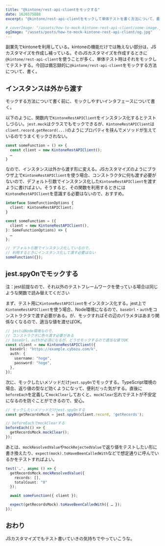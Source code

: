 ```yaml
---
title: "@kintone/rest-api-clientをモックする"
date: 1626575888
excerpt: "@kintone/rest-api-clientをモックして単体テストを書く方法について、書いた"

# coverImage: "/assets/how-to-mock-kintone-rest-api-client/some-image.jpg"
ogImage: "/assets/posts/how-to-mock-kintone-rest-api-client/og.jpg"
---
```


副業先でkintoneを利用している。kintoneの機能だけでは賄えない部分は、JSカスタマイズを作成し補っている。そのJSカスタマイズを作成するときに`@kintone/rest-api-client`を使うことが多く、単体テスト時はそれをモックしてテストする。今回は備忘録的に`@kintone/rest-api-client`をモックする方法について、書く。

## インスタンスは外から渡す

モックする方法について書く前に、モックしやすいインタフェースについて書く。

以下のように、関数内で`KintoneRestAPIClient`をインスタンス化するとテストしづらい。`jest.mock`はクラスでもモックできるが、`KintoneRestAPIClient`は`client.record.getRecord(...)`のようにプロパティを挟んでメソッドが生えているのでうまくモックされない。

```ts
const someFunction = () => {
  const client = new KintoneRestAPIClient();
  …
}
```

なので、インスタンスは外から渡す形に変える。JSカスタマイズのようにブラウザ上で`KintoneRestAPIClient`を使う場合、コンストラクタに何も渡す必要がないので、デフォルト引数でインスタンス化した`KintoneRestAPIClient`を渡すように書けばよい。そうすると、その関数を利用するときには`KintoneRestAPIClient`を意識する必要はないので、おすすめ。

```ts
interface SomeFunctionOptions {
  client: KintoneRestAPIClient;
}

const someFunction = ({
  client = new KintoneRestAPIClient(),
}: SomeFunctionOptions) => {
  …
};

// デフォルト引数でインスタンス化しているので、
// 利用するときにインスタンス化して渡す必要はない
someFunction({});
```

## jest.spyOnでモックする

注：jest前提なので、それ以外のテストフレームワークを使っている場合は同じような関数で読み替えてください

まず、テスト用に`KintoneRestAPIClient`をインスタンス化する。jest上で`KintoneRestAPIClient`を使う場合、Node環境になるので、`baseUrl`・`auth`をコンストラクタで渡す必要がある。が、モックすればその辺のパラメタはあまり関係なくなるので、適当な値を渡せばOK。

```ts
// jestはNode環境なので、
// コンストラクタに色々渡す必要がある
// baseUrl、authが必須になるが、どうせモックするので適当な値でOK
const client = new KintoneRestAPIClient({
  baseUrl: "https://example.cybozu.com/k",
  auth: {
    username: "hoge",
    password: "hoge",
  },
});
```

次に、モックしたいメソッドだけ`jest.spyOn`でモックする。TypeScript環境の場合、返り値の型など効くようになって、便利だった気がする。直後に`beforeEach`を定義して`mockClear`しておくと、`mockClear`忘れでテストが不安定になるのを防ぐことができるので、安心。

```ts
// モックしたいメソッドだけjest.spyOnする
const getRecordsMock = jest.spyOn(client.record, 'getRecords');

// beforeEachでmockClearする
beforeEach(() => {
  getRecordsMock.mockClear();
});
```

あとは、`mockResolvedValue`や`mockRejectedValue`で返り値をテストしたい形に書き換えたり、`expect(mock).toHaveBeenCalledWith`などで想定通りに呼んでいるかをテストすればよい。

```ts
test('…', async () => {
  getRecordsMock.mockResolvedValue({
    records: [],
    totalCount: "0"
  });

  await someFunction({ client });

  expect(getRecordsMock).toHaveBeenCalledWith({ … });
});
```

## おわり

JSカスタマイズでもテスト書いていきの気持ちでやっていこうな。
